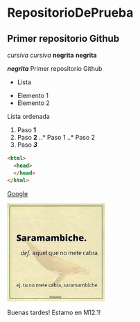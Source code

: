 # RepositorioDePrueba
## Primer repositorio Github
*cursiva* _cursiva_
**negrita** __negrita__

_**negrita**_
Primer repositorio Github

* Lista
+ Elemento 1
+ Elemento 2

Lista ordenada
1. Paso **1**
2. Paso **2**
..* Paso 1
..* Paso 2
3. Paso ***3***


```html
<html>
  <head>
  </head>
</html>
```
[Google](https://www.google.es/?hl=ca "Buscador")

![Meme](https://github.com/HugoAlda/RepositorioDePrueba/blob/main/Saramambiche.png)

Buenas tardes! Estamo en M12.1!

